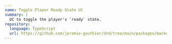 ```yaml
---
name: Toggle Player Ready State UC
summary: |
  UC to toggle the player's `ready` state.
repository:
  language: TypeScript
  url: https://github.com/jeremie-gauthier/dnd/tree/main/packages/backend/src/lobby/toggle-player-ready-state
---
```


<NodeGraph />
